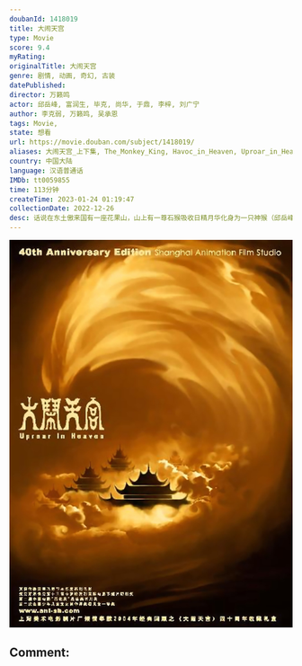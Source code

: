 ```yaml
---
doubanId: 1418019
title: 大闹天宫
type: Movie
score: 9.4
myRating: 
originalTitle: 大闹天宫
genre: 剧情, 动画, 奇幻, 古装
datePublished: 
director: 万籁鸣
actor: 邱岳峰, 富润生, 毕克, 尚华, 于鼎, 李梓, 刘广宁
author: 李克弱, 万籁鸣, 吴承恩
tags: Movie, 
state: 想看
url: https://movie.douban.com/subject/1418019/
aliases: 大闹天宫_上下集, The_Monkey_King, Havoc_in_Heaven, Uproar_in_Heaven
country: 中国大陆
language: 汉语普通话
IMDb: tt0059855
time: 113分钟
createTime: 2023-01-24 01:19:47
collectionDate: 2022-12-26
desc: 话说在东土傲来国有一座花果山，山上有一尊石猴吸收日精月华化身为一只神猴（邱岳峰音），统领着山中的猴子猴孙。为求得一件称心的宝贝，神猴孙大圣潜入龙宫，强硬求来大禹治水时的定海神针如意金箍棒。东海龙王（...
---
```


![image](assets/p2184505167.jpg)

Comment: 
---

